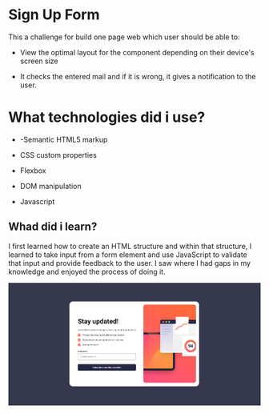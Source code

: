 # Sign Up Form

This a challenge for build one page web which user should be able to:

+ View the optimal layout for the component depending on their device's screen size

+ It checks the entered mail and if it is wrong, it gives a notification to the user.

# What technologies did i use?

+ -Semantic HTML5 markup

+ CSS custom properties

+ Flexbox

+ DOM manipulation

+ Javascript

## Whad did i learn? 

I first learned how to create an HTML structure and within that structure, I learned to take input from a form element and use JavaScript to validate that input and provide feedback to the user. I saw where I had gaps in my knowledge and enjoyed the process of doing it.

![Project-İmage](./screenshots/Ekran%20g%C3%B6r%C3%BCnt%C3%BCs%C3%BC%202023-06-12%20193506.png)

